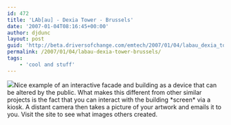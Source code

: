 ```yaml
---
id: 472
title: 'LAb[au] - Dexia Tower - Brussels'
date: '2007-01-04T08:16:45+00:00'
author: djdunc
layout: post
guid: 'http://beta.driversofchange.com/emtech/2007/01/04/labau_dexia_tower_brussels/'
permalink: /2007/01/04/labau-dexia-tower-brussels/
tags:
    - 'cool and stuff'
---
```


[![](https://i0.wp.com/www.dexia-tower.com/gallery/selected/thumbs/touch_select_compressed_011.jpg?w=200)](http://www.dexia-tower.com/ "LAb[au]")Nice example of an interactive facade and building as a device that can be altered by the public. What makes this different from other similar projects is the fact that you can interact with the building \*screen\* via a kiosk. A distant camera then takes a picture of your artwork and emails it to you. Visit the site to see what images others created.